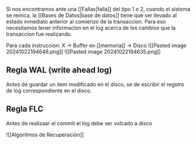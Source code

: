 Si nos encontramos ante una [[Fallas|falla]] del tipo 1 o 2, cuando el sistema se reinica, la [[Bases de Datos|base de datos]] tiene que ser llevado al estado inmediato anterior al comienzo de la transaccion. Para eso necesitamos tener informacion en el log acerca de los cambios que la transaccion fue realizando. 

Para cada instruccion: 
 X → Buffer en [[memoria]] → Disco
![[Pasted image 20241022194646.png]]
![[Pasted image 20241022194635.png]]


## Regla WAL (write ahead log)

Antes de guardar un item modificado en el disco, se de escribir el regstro de log correspondiente en el disco. 

## Regla FLC 
Antes de realizaar el commit el log debe ser volcado a disco


![[Algoritmos de Recuperación]]
